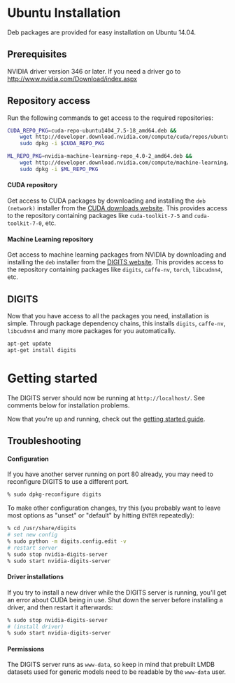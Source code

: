 # Ubuntu Installation

Deb packages are provided for easy installation on Ubuntu 14.04.

## Prerequisites

NVIDIA driver version 346 or later.  If you need a driver go to http://www.nvidia.com/Download/index.aspx

## Repository access

Run the following commands to get access to the required repositories:
```sh
CUDA_REPO_PKG=cuda-repo-ubuntu1404_7.5-18_amd64.deb &&
    wget http://developer.download.nvidia.com/compute/cuda/repos/ubuntu1404/x86_64/$CUDA_REPO_PKG &&
    sudo dpkg -i $CUDA_REPO_PKG

ML_REPO_PKG=nvidia-machine-learning-repo_4.0-2_amd64.deb &&
    wget http://developer.download.nvidia.com/compute/machine-learning/repos/ubuntu1404/x86_64/$ML_REPO_PKG &&
    sudo dpkg -i $ML_REPO_PKG
```

#### CUDA repository

Get access to CUDA packages by downloading and installing the `deb (network)` installer from the [CUDA downloads website](https://developer.nvidia.com/cuda-downloads).
This provides access to the repository containing packages like `cuda-toolkit-7-5` and `cuda-toolkit-7-0`, etc.

#### Machine Learning repository

Get access to machine learning packages from NVIDIA by downloading and installing the `deb` installer from the [DIGITS website](https://developer.nvidia.com/digits).
This provides access to the repository containing packages like `digits`, `caffe-nv`, `torch`, `libcudnn4`, etc.

## DIGITS

Now that you have access to all the packages you need, installation is simple.
Through package dependency chains, this installs `digits`, `caffe-nv`, `libcudnn4` and many more packages for you automatically.
```sh
apt-get update
apt-get install digits
```

# Getting started

The DIGITS server should now be running at `http://localhost/`. See comments below for installation problems.

Now that you're up and running, check out the [getting started guide](GettingStarted.md).

## Troubleshooting

#### Configuration

If you have another server running on port 80 already, you may need to reconfigure DIGITS to use a different port.
```sh
% sudo dpkg-reconfigure digits
```

To make other configuration changes, try this (you probably want to leave most options as "unset" or "default" by hitting `ENTER` repeatedly):
```sh
% cd /usr/share/digits
# set new config
% sudo python -m digits.config.edit -v
# restart server
% sudo stop nvidia-digits-server
% sudo start nvidia-digits-server
```

#### Driver installations

If you try to install a new driver while the DIGITS server is running, you'll get an error about CUDA being in use.
Shut down the server before installing a driver, and then restart it afterwards:
```sh
% sudo stop nvidia-digits-server
# (install driver)
% sudo start nvidia-digits-server
```

#### Permissions

The DIGITS server runs as `www-data`, so keep in mind that prebuilt LMDB datasets used for generic models need to be readable by the `www-data` user.
